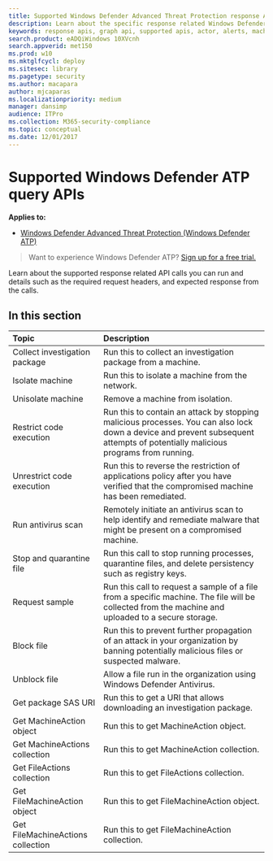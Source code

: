 ```yaml
---
title: Supported Windows Defender Advanced Threat Protection response APIs  
description: Learn about the specific response related Windows Defender Advanced Threat Protection API calls. 
keywords: response apis, graph api, supported apis, actor, alerts, machine, user, domain, ip, file
search.product: eADQiWindows 10XVcnh
search.appverid: met150
ms.prod: w10
ms.mktglfcycl: deploy
ms.sitesec: library
ms.pagetype: security
ms.author: macapara
author: mjcaparas
ms.localizationpriority: medium
manager: dansimp
audience: ITPro
ms.collection: M365-security-compliance 
ms.topic: conceptual
ms.date: 12/01/2017
---
```


# Supported Windows Defender ATP query APIs 

**Applies to:**
- [Windows Defender Advanced Threat Protection (Windows Defender ATP)](https://go.microsoft.com/fwlink/p/?linkid=2069559)


>Want to experience Windows Defender ATP? [Sign up for a free trial.](https://www.microsoft.com/en-us/WindowsForBusiness/windows-atp?ocid=docs-wdatp-supported-response-apis-abovefoldlink) 

Learn about the supported response related API calls you can run and details such as the required request headers, and expected response from the calls.

## In this section
Topic | Description
:---|:---
Collect investigation package | Run this to collect an investigation package from a machine.
Isolate machine | Run this to isolate a machine from the network.
Unisolate machine | Remove a machine from isolation. 
Restrict code execution | Run this to contain an attack by stopping malicious processes. You can also lock down a device and prevent subsequent attempts of potentially malicious programs from running.
Unrestrict code execution | Run this to reverse the restriction of applications policy after you have verified that the compromised machine has been remediated.
Run antivirus scan | Remotely initiate an antivirus scan to help identify and remediate malware that might be present on a compromised machine.
Stop and quarantine file |  Run this call to stop running processes, quarantine  files, and delete persistency such as registry keys.
Request sample | Run this call to request a sample of a file from a specific machine. The file will be collected from the machine and uploaded to a secure storage.
Block file | Run this to prevent further propagation of an attack in your organization by banning potentially malicious files or suspected malware. 
Unblock file | Allow a file run in the organization using Windows Defender Antivirus.
Get package SAS URI | Run this to get a URI that allows downloading an investigation package.
Get MachineAction object | Run this to get MachineAction object.
Get MachineActions collection | Run this to get MachineAction collection.
Get FileActions collection | Run this to get FileActions collection.
Get FileMachineAction object | Run this to get FileMachineAction object.
Get FileMachineActions collection | Run this to get FileMachineAction collection.



